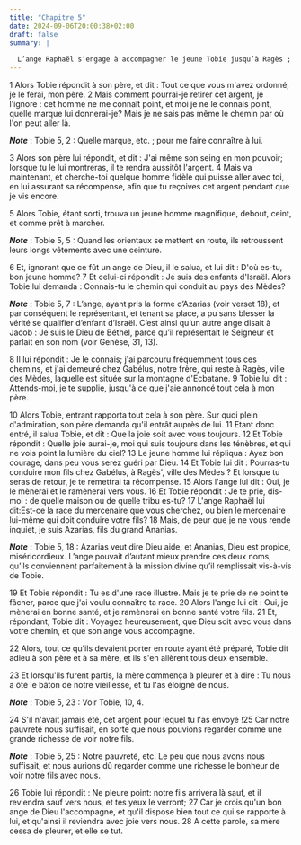 ```yaml
---
title: "Chapitre 5"
date: 2024-09-06T20:00:38+02:00
draft: false
summary: |
  
  L’ange Raphaël s’engage à accompagner le jeune Tobie jusqu’à Ragès ; larmes de sa mère ; confiance de son père.
---
```



1 Alors Tobie répondit à son père, et dit : Tout ce que vous m'avez ordonné, je le ferai, mon père. 2 Mais comment pourrai-je retirer cet argent, je l'ignore : cet homme ne me connaît point, et moi je ne le connais point, quelle marque lui donnerai-je? Mais je ne sais pas même le chemin par où l'on peut aller là.

***Note*** :  Tobie 5, 2 : Quelle marque, etc. ; pour me faire connaître à lui.

3 Alors son père lui répondit, et dit : J'ai même son seing en mon pouvoir; lorsque tu le lui montreras, il te rendra aussitôt l'argent. 4 Mais va maintenant, et cherche-toi quelque homme fidèle qui puisse aller avec toi, en lui assurant sa récompense, afin que tu reçoives cet argent pendant que je vis encore.


5 Alors Tobie, étant sorti, trouva un jeune homme magnifique, debout, ceint, et comme prêt à marcher.

***Note*** :  Tobie 5, 5 : Quand les orientaux se mettent en route, ils retroussent leurs longs vêtements avec une ceinture.

6 Et, ignorant que ce fût un ange de Dieu, il le salua, et lui dit : D'où es-tu, bon jeune homme? 7 Et celui-ci répondit : Je suis des enfants d'Israël. Alors Tobie lui demanda : Connais-tu le chemin qui conduit au pays des Mèdes?

***Note*** :  Tobie 5, 7 : L’ange, ayant pris la forme d’Azarias (voir verset 18), et par conséquent le représentant, et tenant sa place, a pu sans blesser la vérité se qualifier d’enfant d’Israël. C’est ainsi qu’un autre ange disait à Jacob : Je suis le Dieu de Béthel, parce qu’il représentait le Seigneur et parlait en son nom (voir Genèse, 31, 13).

8 Il lui répondit : Je le connais; j'ai parcouru fréquemment tous ces chemins, et j'ai demeuré chez Gabélus, notre frère, qui reste à Ragès, ville des Mèdes, laquelle est située sur la montagne d'Ecbatane. 9 Tobie lui dit : Attends-moi, je te supplie, jusqu'à ce que j'aie annoncé tout cela à mon père.


10 Alors Tobie, entrant rapporta tout cela à son père. Sur quoi plein d'admiration, son père demanda qu'il entrât auprès de lui. 11 Etant donc entré, il salua Tobie, et dit : Que la joie soit avec vous toujours. 12 Et Tobie répondit : Quelle joie aurai-je, moi qui suis toujours dans les ténèbres, et qui ne vois point la lumière du ciel? 13 Le jeune homme lui répliqua : Ayez bon courage, dans peu vous serez guéri par Dieu. 14 Et Tobie lui dit : Pourras-tu conduire mon fils chez Gabélus, à Ragès', ville des Mèdes ? Et lorsque tu seras de retour, je te remettrai ta récompense. 15 Alors l'ange lui dit : Oui, je le mènerai et le ramènerai vers vous. 16 Et Tobie répondit : Je te prie, dis-moi : de quelle maison ou de quelle tribu es-tu? 17 L'ange Raphaël lui dit:Est-ce la race du mercenaire que vous cherchez, ou bien le mercenaire lui-même qui doit conduire votre fils? 18 Mais, de peur que je ne vous rende inquiet, je suis Azarias, fils du grand Ananias.

***Note*** :  Tobie 5, 18 : Azarias veut dire Dieu aide, et Ananias, Dieu est propice, miséricordieux. L’ange pouvait d’autant mieux prendre ces deux noms, qu’ils conviennent parfaitement à la mission divine qu’il remplissait vis-à-vis de Tobie.

19 Et Tobie répondit : Tu es d'une race illustre. Mais je te prie de ne point te fâcher, parce que j'ai voulu connaître ta race. 20 Alors l'ange lui dit : Oui, je mènerai en bonne santé, et je ramènerai en bonne santé votre fils. 21 Et, répondant, Tobie dit : Voyagez heureusement, que Dieu soit avec vous dans votre chemin, et que son ange vous accompagne.


22 Alors, tout ce qu'ils devaient porter en route ayant été préparé, Tobie dit adieu à son père et à sa mère, et ils s'en allèrent tous deux ensemble.


23 Et lorsqu'ils furent partis, la mère commença à pleurer et à dire : Tu nous a ôté le bâton de notre vieillesse, et tu l'as éloigné de nous.

***Note*** :  Tobie 5, 23 : Voir Tobie, 10, 4.

24 S'il n'avait jamais été, cet argent pour lequel tu l'as envoyé !25 Car notre pauvreté nous suffisait, en sorte que nous pouvions regarder comme une grande richesse de voir notre fils.

***Note*** :  Tobie 5, 25 : Notre pauvreté, etc. Le peu que nous avons nous suffisait, et nous aurions dû regarder comme une richesse le bonheur de voir notre fils avec nous.

26 Tobie lui répondit : Ne pleure point: notre fils arrivera là sauf, et il reviendra sauf vers nous, et tes yeux le verront; 27 Car je crois qu'un bon ange de Dieu l'accompagne, et qu'il dispose bien tout ce qui se rapporte à lui, et qu'ainsi il reviendra avec joie vers nous. 28 A cette parole, sa mère cessa de pleurer, et elle se tut.


